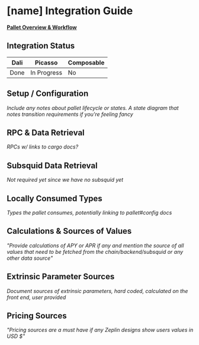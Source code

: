 # [name] Integration Guide

[**Pallet Overview & Workflow**](../pallet-name.md)

## Integration Status

| Dali | Picasso     | Composable |
| ---- | ----------- | ---------- |
| Done | In Progress | No         |

## Setup / Configuration

*Include any notes about pallet lifecycle or states. A state diagram that notes
transition requirements if you're feeling fancy*

## RPC & Data Retrieval

*RPCs w/ links to cargo docs?*

## Subsquid Data Retrieval

*Not required yet since we have no subsquid yet*

## Locally Consumed Types

*Types the pallet consumes, potentially linking to pallet#config docs*

## Calculations & Sources of Values

*"Provide calculations of APY or APR if any and mention the source of all values
that need to be fetched from the chain/backend/subsquid or any other data
source"*

## Extrinsic Parameter Sources

*Document sources of extrinsic parameters, hard coded, calculated on the front
end, user provided*

## Pricing Sources

*"Pricing sources are a must have if any Zeplin designs show users values in USD
$"*

